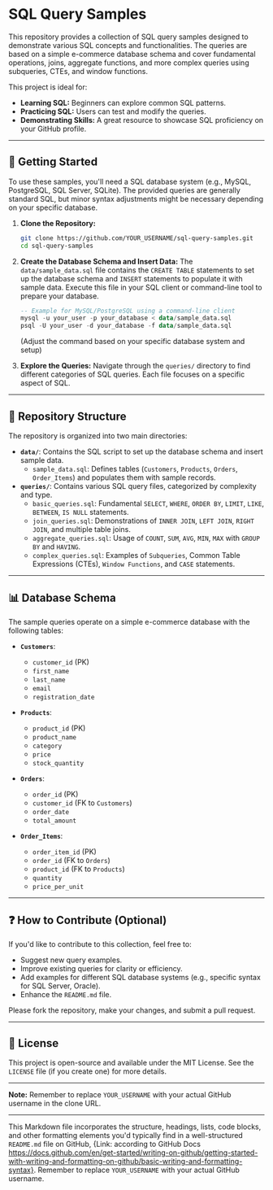 # SQL Query Samples

This repository provides a collection of SQL query samples designed to demonstrate various SQL concepts and functionalities. The queries are based on a simple e-commerce database schema and cover fundamental operations, joins, aggregate functions, and more complex queries using subqueries, CTEs, and window functions.

This project is ideal for:

*   **Learning SQL:** Beginners can explore common SQL patterns.
*   **Practicing SQL:** Users can test and modify the queries.
*   **Demonstrating Skills:** A great resource to showcase SQL proficiency on your GitHub profile.

---

## 🚀 Getting Started

To use these samples, you'll need a SQL database system (e.g., MySQL, PostgreSQL, SQL Server, SQLite). The provided queries are generally standard SQL, but minor syntax adjustments might be necessary depending on your specific database.

1.  **Clone the Repository:**
    ```bash
    git clone https://github.com/YOUR_USERNAME/sql-query-samples.git
    cd sql-query-samples
    ```

2.  **Create the Database Schema and Insert Data:**
    The `data/sample_data.sql` file contains the `CREATE TABLE` statements to set up the database schema and `INSERT` statements to populate it with sample data.
    Execute this file in your SQL client or command-line tool to prepare your database.

    ```sql
    -- Example for MySQL/PostgreSQL using a command-line client
    mysql -u your_user -p your_database < data/sample_data.sql
    psql -U your_user -d your_database -f data/sample_data.sql
    ```
    (Adjust the command based on your specific database system and setup)

3.  **Explore the Queries:**
    Navigate through the `queries/` directory to find different categories of SQL queries. Each file focuses on a specific aspect of SQL.

---

## 📁 Repository Structure

The repository is organized into two main directories:

*   **`data/`**: Contains the SQL script to set up the database schema and insert sample data.
    *   `sample_data.sql`: Defines tables (`Customers`, `Products`, `Orders`, `Order_Items`) and populates them with sample records.
*   **`queries/`**: Contains various SQL query files, categorized by complexity and type.
    *   `basic_queries.sql`: Fundamental `SELECT`, `WHERE`, `ORDER BY`, `LIMIT`, `LIKE`, `BETWEEN`, `IS NULL` statements.
    *   `join_queries.sql`: Demonstrations of `INNER JOIN`, `LEFT JOIN`, `RIGHT JOIN`, and multiple table joins.
    *   `aggregate_queries.sql`: Usage of `COUNT`, `SUM`, `AVG`, `MIN`, `MAX` with `GROUP BY` and `HAVING`.
    *   `complex_queries.sql`: Examples of `Subqueries`, Common Table Expressions (CTEs), `Window Functions`, and `CASE` statements.

---

## 📊 Database Schema

The sample queries operate on a simple e-commerce database with the following tables:

*   **`Customers`**:
    *   `customer_id` (PK)
    *   `first_name`
    *   `last_name`
    *   `email`
    *   `registration_date`

*   **`Products`**:
    *   `product_id` (PK)
    *   `product_name`
    *   `category`
    *   `price`
    *   `stock_quantity`

*   **`Orders`**:
    *   `order_id` (PK)
    *   `customer_id` (FK to `Customers`)
    *   `order_date`
    *   `total_amount`

*   **`Order_Items`**:
    *   `order_item_id` (PK)
    *   `order_id` (FK to `Orders`)
    *   `product_id` (FK to `Products`)
    *   `quantity`
    *   `price_per_unit`

---

## ❓ How to Contribute (Optional)

If you'd like to contribute to this collection, feel free to:

*   Suggest new query examples.
*   Improve existing queries for clarity or efficiency.
*   Add examples for different SQL database systems (e.g., specific syntax for SQL Server, Oracle).
*   Enhance the `README.md` file.

Please fork the repository, make your changes, and submit a pull request.

---

## 📄 License

This project is open-source and available under the MIT License. See the `LICENSE` file (if you create one) for more details.

---

**Note:** Remember to replace `YOUR_USERNAME` with your actual GitHub username in the clone URL.

---

This Markdown file incorporates the structure, headings, lists, code blocks, and other formatting elements you'd typically find in a well-structured `README.md` file on GitHub, {Link: according to GitHub Docs https://docs.github.com/en/get-started/writing-on-github/getting-started-with-writing-and-formatting-on-github/basic-writing-and-formatting-syntax}.  Remember to replace `YOUR_USERNAME` with your actual GitHub username.
